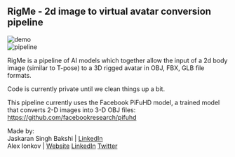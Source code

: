## RigMe - 2d image to virtual avatar conversion pipeline

![demo](https://raw.githubusercontent.com/tonightio/rigmebase/gh-pages/demo.jpg) \
![pipeline](https://raw.githubusercontent.com/tonightio/rigmebase/gh-pages/rigmepipeline.png)

RigMe is a pipeline of AI models which together allow the input of a 2d body image (similar to T-pose) to a 3D rigged avatar in OBJ, FBX, GLB file formats.

Code is currently private until we clean things up a bit.

 This pipeline currently uses the Facebook PiFuHD model, a trained model that converts 2-D images into 3-D OBJ files: https://github.com/facebookresearch/pifuhd
 
 
 Made by: \
 Jaskaran Singh Bakshi | <a href='https://www.linkedin.com/in/jas-bakshi'>LinkedIn</a> \
 Alex Ionkov | <a href='https://ionkov.tech'>Website</a> <a href='https://www.linkedin.com/in/aionkov'>LinkedIn</a> <a href='https://twitter.com/i0nif'>Twitter</a>
